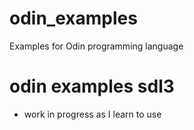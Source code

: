 # odin_examples

Examples for Odin programming language

# odin examples sdl3
 - work in progress as I learn to use
